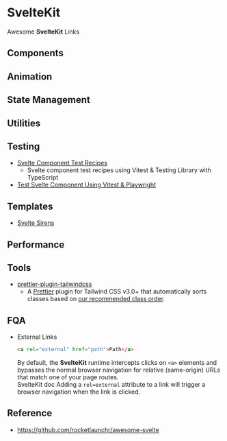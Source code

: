 # SvelteKit

Awesome **SvelteKit** Links

## Components

## Animation

## State Management

## Utilities

## Testing

-   [Svelte Component Test Recipes](https://github.com/davipon/svelte-component-test-recipes)
    -   Svelte component test recipes using Vitest & Testing Library with TypeScript
-   [Test Svelte Component Using Vitest & Playwright](https://davipon.hashnode.dev/test-svelte-component-using-vitest-playwright)

## Templates

-   [Svelte Sirens](https://github.com/Svelte-Sirens/svelte-sirens)

## Performance

## Tools

-   [prettier-plugin-tailwindcss](https://github.com/tailwindlabs/prettier-plugin-tailwindcss)
    -   A [Prettier](https://prettier.io/) plugin for Tailwind CSS v3.0+ that automatically sorts classes based on [our recommended class order](https://tailwindcss.com/blog/automatic-class-sorting-with-prettier#how-classes-are-sorted).

## FQA

-   External Links
    ```html
    <a rel="external" href="path">Path</a>
    ```
    By default, the **SvelteKit** runtime intercepts clicks on `<a>` elements and bypasses the normal browser navigation for relative (same-origin) URLs that match one of your page routes. <br/>
    SvelteKit doc Adding a `rel=external` attribute to a link will trigger a browser navigation when the link is clicked.

## Reference

-   https://github.com/rocketlaunchr/awesome-svelte
